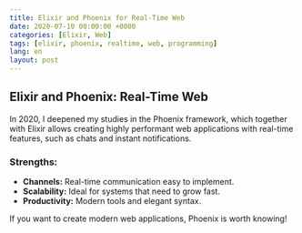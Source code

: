 ```yaml
---
title: Elixir and Phoenix for Real-Time Web
date: 2020-07-10 00:00:00 +0000
categories: [Elixir, Web]
tags: [elixir, phoenix, realtime, web, programming]
lang: en
layout: post
---
```


## Elixir and Phoenix: Real-Time Web

In 2020, I deepened my studies in the Phoenix framework, which together with Elixir allows creating highly performant web applications with real-time features, such as chats and instant notifications.

### Strengths:
- **Channels:** Real-time communication easy to implement.
- **Scalability:** Ideal for systems that need to grow fast.
- **Productivity:** Modern tools and elegant syntax.

If you want to create modern web applications, Phoenix is worth knowing!